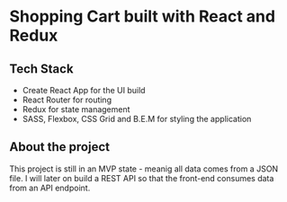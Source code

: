 # Shopping Cart built with React and Redux
## Tech Stack
- Create React App for the UI build
- React Router for routing
- Redux for state management
- SASS, Flexbox, CSS Grid and B.E.M for styling the application


## About the project
This project is still in an MVP state - meanig all data comes from a JSON file.
I will later on build a REST API so that the front-end consumes data from an API endpoint.
